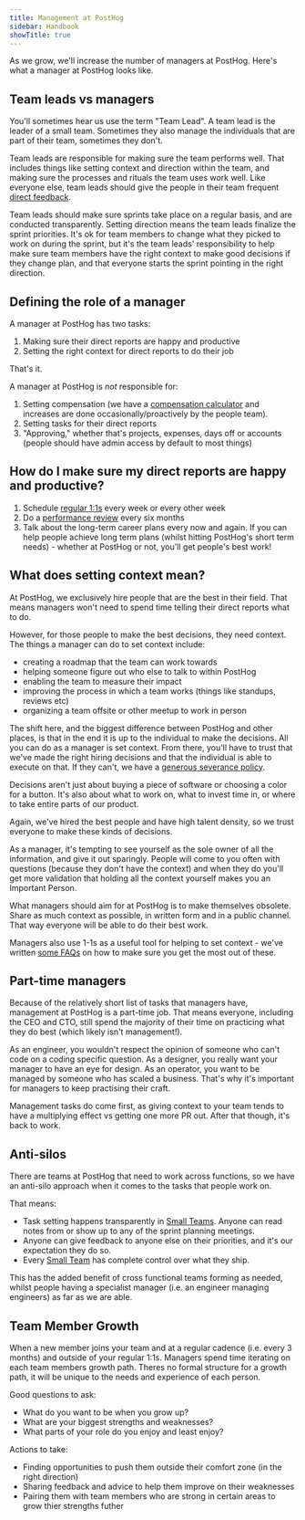 ```yaml
---
title: Management at PostHog
sidebar: Handbook
showTitle: true
---
```


As we grow, we'll increase the number of managers at PostHog. Here's what a manager at PostHog looks like.

## Team leads vs managers

You'll sometimes hear us use the term "Team Lead". A team lead is the leader of a small team. Sometimes they also manage the individuals that are part of their team, sometimes they don't.

Team leads are responsible for making sure the team performs well. That includes things like setting context and direction within the team, and making sure the processes and rituals the team uses work well. Like everyone else, team leads should give the people in their team frequent [direct feedback](/handbook/people/feedback).

Team leads should make sure sprints take place on a regular basis, and are conducted transparently. Setting direction means the team leads finalize the sprint priorities. It's ok for team members to change what they picked to work on during the sprint, but it's the team leads' responsibility to help make sure team members have the right context to make good decisions if they change plan, and that everyone starts the sprint pointing in the right direction.

## Defining the role of a manager

A manager at PostHog has two tasks:
1. Making sure their direct reports are happy and productive
1. Setting the right context for direct reports to do their job

That's it.

A manager at PostHog is _not_ responsible for:
1. Setting compensation (we have a [compensation calculator](/handbook/people/compensation) and increases are done occasionally/proactively by the people team).
1. Setting tasks for their direct reports
1. "Approving," whether that's projects, expenses, days off or accounts (people should have admin access by default to most things)

## How do I make sure my direct reports are happy and productive?

1. Schedule [regular 1:1s](/handbook/company/1-1s) every week or every other week
1. Do a [performance review](/handbook/people/feedback#performance-reviews) every six months
1. Talk about the long-term career plans every now and again. If you can help people achieve long term plans (whilst hitting PostHog's short term needs) - whether at PostHog or not, you'll get people's best work!

## What does setting context mean?

At PostHog, we exclusively hire people that are the best in their field.
That means managers won't need to spend time telling their direct reports what to do.

However, for those people to make the best decisions, they need context. The things a manager can do to set context include:
- creating a roadmap that the team can work towards
- helping someone figure out who else to talk to within PostHog
- enabling the team to measure their impact
- improving the process in which a team works (things like standups, reviews etc)
- organizing a team offsite or other meetup to work in person

The shift here, and the biggest difference between PostHog and other places, is that in the end it is up to the individual to make the decisions.
All you can do as a manager is set context. From there, you'll have to trust that we've made the right hiring decisions and that the individual is able to execute on that. If they can't, we have a [generous severance policy](/handbook/people/compensation#severance).

Decisions aren't just about buying a piece of software or choosing a color for a button. It's also about what to work on, what to invest time in, or where to take entire parts of our product.

Again, we've hired the best people and have high talent density, so we trust everyone to make these kinds of decisions.

As a manager, it's tempting to see yourself as the sole owner of all the information, and give it out sparingly.
People will come to you often with questions (because they don't have the context) and when they do you'll get more validation that holding all the context yourself makes you an Important Person.

What managers should aim for at PostHog is to make themselves obsolete. Share as much context as possible, in written form and in a public channel. That way everyone will be able to do their best work.

Managers also use 1-1s as a useful tool for helping to set context - we've written [some FAQs](/handbook/company/1-1s) on how to make sure you get the most out of these. 

## Part-time managers

Because of the relatively short list of tasks that managers have, management at PostHog is a part-time job.
That means everyone, including the CEO and CTO, still spend the majority of their time on practicing what they do best (which likely isn't management!).

As an engineer, you wouldn't respect the opinion of someone who can't code on a coding specific question.
As a designer, you really want your manager to have an eye for design.
As an operator, you want to be managed by someone who has scaled a business.
That's why it's important for managers to keep practising their craft.

Management tasks do come first, as giving context to your team tends to have a multiplying effect vs getting one more PR out. After that though, it's back to work.

## Anti-silos

There are teams at PostHog that need to work across functions, so we have an anti-silo approach when it comes to the tasks that people work on.

That means:
* Task setting happens transparently in [Small Teams](structure). Anyone can read notes from or show up to any of the sprint planning meetings.
* Anyone can give feedback to anyone else on their priorities, and it's our expectation they do so.
* Every [Small Team](structure) has complete control over what they ship.

This has the added benefit of cross functional teams forming as needed, whilst people having a specialist manager (i.e. an engineer managing engineers) as far as we are able. 

## Team Member Growth

When a new member joins your team and at a regular cadence (i.e. every 3 months) and outside of your regular 1:1s. Managers spend time iterating on each team members growth path. Theres no formal structure for a growth path, it will be unique to the needs and experience of each person.

Good questions to ask: 
* What do you want to be when you grow up?
* What are your biggest strengths and weaknesses? 
* What parts of your role do you enjoy and least enjoy?

Actions to take:
* Finding opportunities to push them outside their comfort zone (in the right direction)
* Sharing feedback and advice to help them improve on their weaknesses
* Pairing them with team members who are strong in certain areas to grow thier strengths futher

